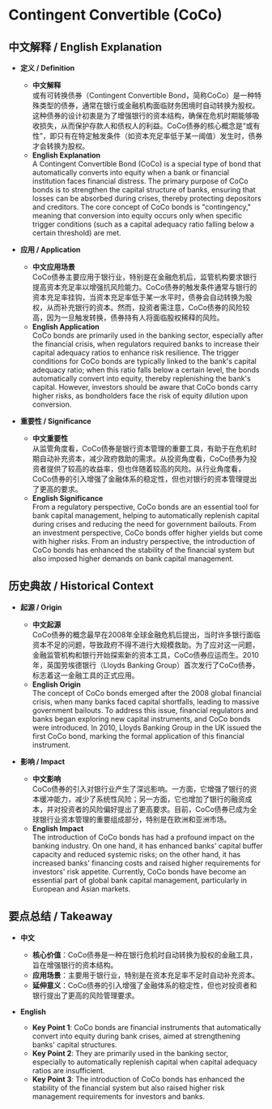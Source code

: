 # Contingent Convertible (CoCo)

## 中文解释 / English Explanation

* **定义 / Definition**  
  - **中文解释**  
    或有可转换债券（Contingent Convertible Bond，简称CoCo）是一种特殊类型的债券，通常在银行或金融机构面临财务困境时自动转换为股权。这种债券的设计初衷是为了增强银行的资本结构，确保在危机时期能够吸收损失，从而保护存款人和债权人的利益。CoCo债券的核心概念是“或有性”，即只有在特定触发条件（如资本充足率低于某一阈值）发生时，债券才会转换为股权。  
  - **English Explanation**  
    A Contingent Convertible Bond (CoCo) is a special type of bond that automatically converts into equity when a bank or financial institution faces financial distress. The primary purpose of CoCo bonds is to strengthen the capital structure of banks, ensuring that losses can be absorbed during crises, thereby protecting depositors and creditors. The core concept of CoCo bonds is "contingency," meaning that conversion into equity occurs only when specific trigger conditions (such as a capital adequacy ratio falling below a certain threshold) are met.

* **应用 / Application**  
  - **中文应用场景**  
    CoCo债券主要应用于银行业，特别是在金融危机后，监管机构要求银行提高资本充足率以增强抗风险能力。CoCo债券的触发条件通常与银行的资本充足率挂钩，当资本充足率低于某一水平时，债券会自动转换为股权，从而补充银行的资本。然而，投资者需注意，CoCo债券的风险较高，因为一旦触发转换，债券持有人将面临股权稀释的风险。  
  - **English Application**  
    CoCo bonds are primarily used in the banking sector, especially after the financial crisis, when regulators required banks to increase their capital adequacy ratios to enhance risk resilience. The trigger conditions for CoCo bonds are typically linked to the bank's capital adequacy ratio; when this ratio falls below a certain level, the bonds automatically convert into equity, thereby replenishing the bank's capital. However, investors should be aware that CoCo bonds carry higher risks, as bondholders face the risk of equity dilution upon conversion.

* **重要性 / Significance**  
  - **中文重要性**  
    从监管角度看，CoCo债券是银行资本管理的重要工具，有助于在危机时期自动补充资本，减少政府救助的需求。从投资角度看，CoCo债券为投资者提供了较高的收益率，但也伴随着较高的风险。从行业角度看，CoCo债券的引入增强了金融体系的稳定性，但也对银行的资本管理提出了更高的要求。  
  - **English Significance**  
    From a regulatory perspective, CoCo bonds are an essential tool for bank capital management, helping to automatically replenish capital during crises and reducing the need for government bailouts. From an investment perspective, CoCo bonds offer higher yields but come with higher risks. From an industry perspective, the introduction of CoCo bonds has enhanced the stability of the financial system but also imposed higher demands on bank capital management.

## 历史典故 / Historical Context

* **起源 / Origin**  
  - **中文起源**  
    CoCo债券的概念最早在2008年全球金融危机后提出，当时许多银行面临资本不足的问题，导致政府不得不进行大规模救助。为了应对这一问题，金融监管机构和银行开始探索新的资本工具，CoCo债券应运而生。2010年，英国劳埃德银行（Lloyds Banking Group）首次发行了CoCo债券，标志着这一金融工具的正式应用。  
  - **English Origin**  
    The concept of CoCo bonds emerged after the 2008 global financial crisis, when many banks faced capital shortfalls, leading to massive government bailouts. To address this issue, financial regulators and banks began exploring new capital instruments, and CoCo bonds were introduced. In 2010, Lloyds Banking Group in the UK issued the first CoCo bond, marking the formal application of this financial instrument.

* **影响 / Impact**  
  - **中文影响**  
    CoCo债券的引入对银行业产生了深远影响。一方面，它增强了银行的资本缓冲能力，减少了系统性风险；另一方面，它也增加了银行的融资成本，并对投资者的风险偏好提出了更高要求。目前，CoCo债券已成为全球银行业资本管理的重要组成部分，特别是在欧洲和亚洲市场。  
  - **English Impact**  
    The introduction of CoCo bonds has had a profound impact on the banking industry. On one hand, it has enhanced banks' capital buffer capacity and reduced systemic risks; on the other hand, it has increased banks' financing costs and raised higher requirements for investors' risk appetite. Currently, CoCo bonds have become an essential part of global bank capital management, particularly in European and Asian markets.

## 要点总结 / Takeaway

* **中文**  
  - **核心价值**：CoCo债券是一种在银行危机时自动转换为股权的金融工具，旨在增强银行的资本结构。  
  - **应用场景**：主要用于银行业，特别是在资本充足率不足时自动补充资本。  
  - **延伸意义**：CoCo债券的引入增强了金融体系的稳定性，但也对投资者和银行提出了更高的风险管理要求。

* **English**  
  - **Key Point 1**: CoCo bonds are financial instruments that automatically convert into equity during bank crises, aimed at strengthening banks' capital structures.  
  - **Key Point 2**: They are primarily used in the banking sector, especially to automatically replenish capital when capital adequacy ratios are insufficient.  
  - **Key Point 3**: The introduction of CoCo bonds has enhanced the stability of the financial system but also raised higher risk management requirements for investors and banks.